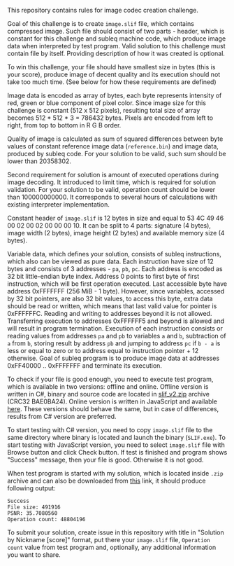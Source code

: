 This repository contains rules for image codec creation challenge.

Goal of this challenge is to create `image.slif` file, which contains compressed image. Such file should consist of two parts - header, which is constant for this challenge and subleq machine code, which produce image data when interpreted by test program. Valid solution to this challenge must contain file by itself. Providing description of how it was created is optional.

To win this challenge, your file should have smallest size in bytes (this is your score), produce image of decent quality and its execution should not take too much time. (See below for how these requirements are defined)

Image data is encoded as array of bytes, each byte represents intensity of red, green or blue component of pixel color. Since image size for this challenge is constant (512 x 512 pixels), resulting total size of array becomes 512 * 512 * 3 = 786432 bytes. Pixels are encoded from left to right, from top to bottom in R G B order.

Quality of image is calculated as sum of squared differences between byte values of constant reference image data (`reference.bin`) and image data, produced by subleq code. For your solution to be valid, such sum should be lower than 20358302.

Second requirement for solution is amount of executed operations during image decoding. It introduced to limit time, which is required for solution validation. For your solution to be valid, operation count should be lower than 100000000000. It corresponds to several hours of calculations with existing interpreter implementation.

Constant header of `image.slif` is 12 bytes in size and equal to 53 4C 49 46 00 02 00 02 00 00 00 10. It can be split to 4 parts: signature (4 bytes), image width (2 bytes), image height (2 bytes) and available memory size (4 bytes).

Variable data, which defines your solution, consists of subleq instructions, which also can be viewed as pure data. Each instruction have size of 12 bytes and consists of 3 addresses - `pa`, `pb`, `pc`. Each address is encoded as 32 bit little-endian byte index. Address 0 points to first byte of first instruction, which will be first operation executed. Last accessible byte have address 0xFFFFFFF (256 MiB - 1 byte). However, since variables, accessed by 32 bit pointers, are also 32 bit values, to access this byte, extra data should be read or written, which means that last valid value for pointer is 0xFFFFFFC. Reading and writing to addresses beyond it is not allowed. Transferring execution to addresses 0xFFFFFF5 and beyond is allowed and will result in program termination. Execution of each instruction consists or reading values from addresses `pa` and `pb` to variables `a` and `b`, subtraction of `a` from `b`, storing result by address `pb` and jumping to address `pc` if `b - a` is less or equal to zero or to address equal to instruction pointer + 12 otherwise. Goal of subleq program is to produce image data at addresses 0xFF40000 .. 0xFFFFFFF and terminate its execution.

To check if your file is good enough, you need to execute test program, which is available in two versions: offline and online. Offline version is written in C#, binary and source code are located in [slif_v2.zip](https://github.com/Vort/SLIF/raw/a78c14980e01cf9cb0f49ccb1d2f09563d321dfa/slif_v2.zip) archive (CRC32 BAE0BA24). Online version is written in JavaScript and available [here](https://vort.github.io/SLIF/). These versions should behave the same, but in case of differences, results from C# version are preferred.

To start testing with C# version, you need to copy `image.slif` file to the same directory where binary is located and launch the binary (`SLIF.exe`). To start testing with JavaScript version, you need to select `image.slif` file with Browse button and click Check button. If test is finished and program shows "Success" message, then your file is good. Otherwise it is not good.

When test program is started with my solution, which is located inside `.zip` archive and can also be downloaded from [this](https://github.com/Vort/SLIF/blob/solutions/image_491916.slif?raw=true) link, it should produce following output:
```
Success
File size: 491916
PSNR: 35.7080560
Operation count: 48804196
```

To submit your solution, create issue in this repository with title in "Solution by Nickname [score]" format, put there your `image.slif` file, `Operation count` value from test program and, optionally, any additional information you want to share.